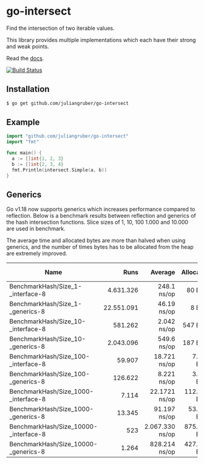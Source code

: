 
# go-intersect

  Find the intersection of two iterable values.

  This library provides multiple implementations which each have their strong and weak points.

  Read the [docs](http://godoc.org/github.com/juliangruber/go-intersect).

  [![Build Status](https://travis-ci.com/juliangruber/go-intersect.svg?branch=master)](https://travis-ci.com/juliangruber/go-intersect)

## Installation

```bash
$ go get github.com/juliangruber/go-intersect
```

## Example

```go
import "github.com/juliangruber/go-intersect"
import "fmt"

func main() {
  a := []int{1, 2, 3}
  b := []int{2, 3, 4}
  fmt.Println(intersect.Simple(a, b))
}
```

## Generics

Go v1.18 now supports generics which increases performance compared to reflection. Below is a benchmark results between reflection and generics of the hash intersection functions. Slice sizes of 1, 10, 100 1.000 and 10.000 are used in benchmark.

The average time and allocated bytes are more than halved when using generics, and the number of times bytes has to be allocated from the heap are extremely improved.

| **Name**                              	| **Runs** 	| **Average** 	| **Allocated** 	| **Allocations from heap** 	|
|---------------------------------------	|-----------------:	|--------------------:	|---------------------:	|-------------------------------------------:	|
| BenchmarkHash/Size_1-_interface-8     	| 4.631.326         	| 248.1 ns/op        	| 80 B/op             	| 5 allocs/op                               	|
| BenchmarkHash/Size_1-_generics-8      	| 22.551.091        	| 46.19 ns/op        	| 8 B/op              	| 1 allocs/op                               	|
| BenchmarkHash/Size_10-_interface-8    	| 581.262          	| 2.042 ns/op         	| 547 B/op            	| 24 allocs/op                              	|
| BenchmarkHash/Size_10-_generics-8     	| 2.043.096         	| 549.6 ns/op        	| 187 B/op            	| 2 allocs/op                               	|
| BenchmarkHash/Size_100-_interface-8   	| 59.907           	| 18.721 ns/op        	| 7.325 B/op           	| 213 allocs/op                             	|
| BenchmarkHash/Size_100-_generics-8    	| 126.622          	| 8.221 ns/op         	| 3.359 B/op           	| 19 allocs/op                              	|
| BenchmarkHash/Size_1000-_interface-8  	| 7.114            	| 22.1721 ns/op       	| 112.405 B/op         	| 2.038 allocs/op                            	|
| BenchmarkHash/Size_1000-_generics-8   	| 13.345           	| 91.197 ns/op        	| 53.323 B/op          	| 74 allocs/op                              	|
| BenchmarkHash/Size_10000-_interface-8 	| 523             	| 2.067.330 ns/op      	| 875.731 B/op         	| 20.173 allocs/op                           	|
| BenchmarkHash/Size_10000-_generics-8  	| 1.264            	| 828.214 ns/op       	| 427.541 B/op         	| 320 allocs/op                             	|


